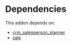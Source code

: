 # Dependencies

This addon depends on:

- [crm_salesperson_planner](../../../../odoo-bringout-oca-crm-crm_salesperson_planner)
- [sale](../../../../../oca-ocb-sale/odoo-bringout-oca-ocb-sale)
